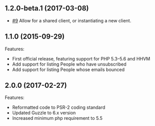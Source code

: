 ## 1.2.0-beta.1 (2017-03-08)

- [#9](https://github.com/delighted/delighted-php/pull/9) Allow for a shared client, or instantiating a new client.

## 1.1.0 (2015-09-29)

Features:

- First official release, featuring support for PHP 5.3–5.6 and HHVM
- Add support for listing People who have unsubscribed
- Add support for listing People whose emails bounced

## 2.0.0 (2017-02-27)

Features:

- Reformatted code to PSR-2 coding standard
- Updated Guzzle to 6.x version
- Increased minimum php requirement to 5.5
